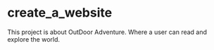 # create_a_website
This project is about OutDoor Adventure. Where a user can read and explore the world.
